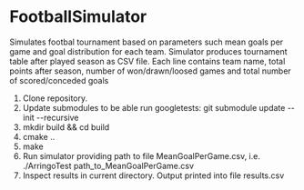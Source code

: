 # FootballSimulator

Simulates footbal tournament based on parameters such mean goals per game and goal distribution for each team.
Simulator produces tournament table after played season as CSV file. 
Each line contains team name, total points after season, number of won/drawn/loosed games and total number of scored/conceded goals

1. Clone repository.
2. Update submodules to be able run googletests: git submodule update --init --recursive
3. mkdir build && cd build
4. cmake ..
5. make
6. Run simulator providing path to file MeanGoalPerGame.csv, i.e. ./ArringoTest path_to_MeanGoalPerGame.csv
7. Inspect results in current directory. Output printed into file results.csv
